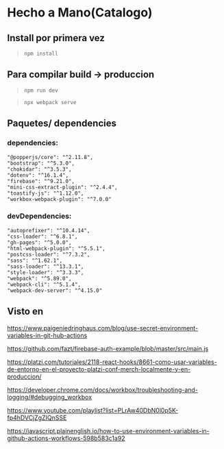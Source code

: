 # Hecho a Mano(Catalogo)

## Install por primera vez
> `npm install`

## Para compilar  build -> produccion 
> `npm run dev` 

> `npx webpack serve`

## Paquetes/ dependencies


  ### dependencies:

    "@popperjs/core": "^2.11.8",
    "bootstrap": "^5.3.0",
    "chokidar": "^3.5.3",
    "dotenv": "^16.1.4",
    "firebase": "^9.21.0",
    "mini-css-extract-plugin": "^2.4.4",
    "toastify-js": "^1.12.0",
    "workbox-webpack-plugin": "^7.0.0"

  ###  devDependencies:

    "autoprefixer": "^10.4.14",
    "css-loader": "^6.8.1",
    "gh-pages": "^5.0.0",
    "html-webpack-plugin": "^5.5.1",
    "postcss-loader": "^7.3.2",
    "sass": "^1.62.1",
    "sass-loader": "^13.3.1",
    "style-loader": "^3.3.3",
    "webpack": "^5.89.0",
    "webpack-cli": "^5.1.4",
    "webpack-dev-server": "^4.15.0"

   


## Visto en 
https://www.paigeniedringhaus.com/blog/use-secret-environment-variables-in-git-hub-actions

https://github.com/fazt/firebase-auth-example/blob/master/src/main.js

https://platzi.com/tutoriales/2118-react-hooks/8661-como-usar-variables-de-entorno-en-el-proyecto-platzi-conf-merch-localmente-y-en-produccion/

https://developer.chrome.com/docs/workbox/troubleshooting-and-logging/#debugging_workbox

https://www.youtube.com/playlist?list=PLrAw40DbN0l0p5K-fp4hDVCjZgZIQnSSE

https://javascript.plainenglish.io/how-to-use-environment-variables-in-github-actions-workflows-598b583c1a92